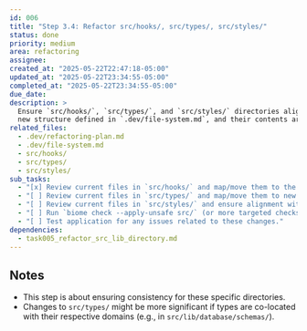 ```yaml
---
id: 006
title: "Step 3.4: Refactor src/hooks/, src/types/, src/styles/"
status: done
priority: medium
area: refactoring
assignee:
created_at: "2025-05-22T22:47:18-05:00"
updated_at: "2025-05-22T23:34:55-05:00"
completed_at: "2025-05-22T23:34:55-05:00"
due_date:
description: >
  Ensure `src/hooks/`, `src/types/`, and `src/styles/` directories align with the 
  new structure defined in `.dev/file-system.md`, and their contents are appropriately placed.
related_files:
  - .dev/refactoring-plan.md
  - .dev/file-system.md
  - src/hooks/
  - src/types/
  - src/styles/
sub_tasks:
  - "[x] Review current files in `src/hooks/` and map/move them to the new structure if necessary. (Completed: 2025-05-22)"
  - "[ ] Review current files in `src/types/` and map/move them to new structure (e.g., `src/lib/database/schemas/` or more granular type files like `src/lib/types/metrics.ts`)."
  - "[ ] Review current files in `src/styles/` and ensure alignment with new structure and global styling approach."
  - "[ ] Run `biome check --apply-unsafe src/` (or more targeted checks) after moves and manually verify import paths."
  - "[ ] Test application for any issues related to these changes."
dependencies:
  - task005_refactor_src_lib_directory.md
---
```


## Notes

- This step is about ensuring consistency for these specific directories.
- Changes to `src/types/` might be more significant if types are co-located with their respective domains (e.g., in `src/lib/database/schemas/`). 